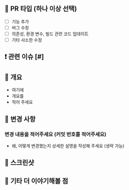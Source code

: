 ## 📍 PR 타입 (하나 이상 선택)
- [ ] 기능 추가
- [ ] 버그 수정
- [ ] 의존성, 환경 변수, 빌드 관련 코드 업데이트
- [ ] 기타 사소한 수정

## ❗️ 관련 이슈 [#]

## 📄 개요
- 여기에
- 개요를
- 적어 주세요

## 🔁 변경 사항
### 변경 내용을 적어주세요 (커밋 번호를 적어주세요)
- 왜, 어떻게 변경했는지 상세한 설명을 작성해 주세요 (생략 가능)

## 📸 스크린샷

## 👀 기타 더 이야기해볼 점

